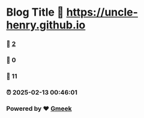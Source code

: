 # Blog Title :link: https://uncle-henry.github.io 
### :page_facing_up: [2](https://uncle-henry.github.io/tag.html) 
### :speech_balloon: 0 
### :hibiscus: 11 
### :alarm_clock: 2025-02-13 00:46:01 
### Powered by :heart: [Gmeek](https://github.com/Meekdai/Gmeek)
